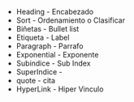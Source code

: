 
* Heading - Encabezado
* Sort - Ordenamiento o Clasificar
* Biñetas - Bullet list
* Etiqueta - Label
* Paragraph - Parrafo
* Exponential - Exponente
* Subindice - Sub Index
* SuperIndice - 
* quote - cita
* HyperLink - Hiper Vinculo




